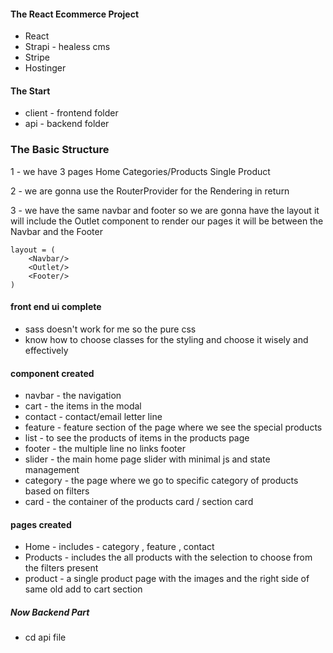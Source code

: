 #### The React Ecommerce Project 
- React
- Strapi - healess cms
- Stripe 
- Hostinger


#### The Start
- client - frontend folder
- api - backend folder

### The Basic Structure 
1 - we have 3 pages 
Home
Categories/Products
Single Product

2 - we are gonna use the RouterProvider for the Rendering in return

3 - we have the same navbar and footer so we are gonna have the layout 
it will include the Outlet component to render our pages 
it will be between the Navbar and the Footer
```
layout = ( 
    <Navbar/>
    <Outlet/>
    <Footer/>
)

```


#### front end ui complete
- sass doesn't work for me so the pure css
- know how to choose classes for the styling and choose it wisely and effectively

#### component created
- navbar - the navigation  
- cart - the items in the modal 
- contact - contact/email letter line
- feature - feature section of the page where we see the special products
- list - to see the products of items in the products page
- footer - the multiple line no links footer 
- slider - the main home page slider with minimal js and state management
- category - the page where we go to specific category of  products based on filters
- card - the container of the products card / section card


#### pages created
- Home - includes - category , feature , contact
- Products - includes the all products with the selection to choose  from the filters present 
- product - a single product page with the images and the right side of same old add to cart section 


##### Now Backend Part #####
- cd api file